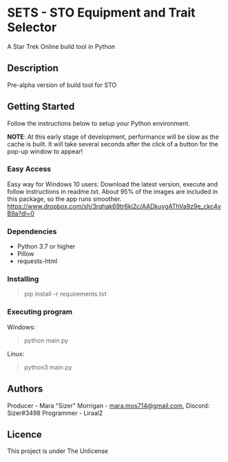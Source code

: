 # SETS - STO Equipment and Trait Selector
A Star Trek Online build tool in Python

## Description

Pre-alpha version of build tool for STO

## Getting Started
Follow the instructions below to setup your Python environment.

**NOTE**: At this early stage of development, performance will be slow as the cache is built. It will take several seconds after the click of a button for the pop-up window to appear!

### Easy Access
Easy way for Windows 10 users: Download the latest version, execute and follow instructions in readme.txt. About 95% of the images are included in this package, so the app runs smoother.
https://www.dropbox.com/sh/3rqhak69tr6ki2c/AADkuygAThVa9z9e_ckc4vB9a?dl=0

### Dependencies

* Python 3.7 or higher
* Pillow
* requests-html

### Installing

> pip install -r requirements.txt

### Executing program

Windows:
> python main.py

Linux:
> python3 main.py

## Authors

Producer - Mara "Sizer" Morrigan - mara.mos714@gmail.com, Discord: Sizer#3498
Programmer - Liraal2

## Licence

This project is under The Unlicense

